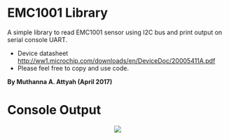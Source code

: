 # EMC1001 Library

A simple library to read EMC1001 sensor using I2C bus and print output on serial console UART.

 * Device datasheet http://ww1.microchip.com/downloads/en/DeviceDoc/20005411A.pdf
 * Please feel free to copy and use code.

**By Muthanna A. Attyah (April 2017)**

# Console Output
<p align="center"> 
<img src="images/1.jpg">
</p>
